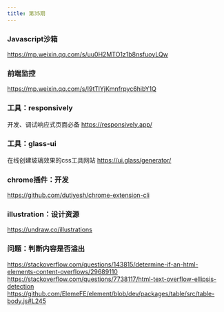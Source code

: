 ```yaml
---
title: 第35期
---
```


### Javascript沙箱

https://mp.weixin.qq.com/s/uu0H2MTO1z1b8nsfuoyLQw

### 前端监控

https://mp.weixin.qq.com/s/I9tTlYjKmnfrpyc6hibY1Q

### 工具：responsively

开发、调试响应式页面必备 
https://responsively.app/

### 工具：glass-ui

在线创建玻璃效果的css工具网站 
https://ui.glass/generator/

### chrome插件：开发

https://github.com/dutiyesh/chrome-extension-cli

### illustration：设计资源

https://undraw.co/illustrations

### 问题：判断内容是否溢出

https://stackoverflow.com/questions/143815/determine-if-an-html-elements-content-overflows/29689110<br/>
https://stackoverflow.com/questions/7738117/html-text-overflow-ellipsis-detection<br/>
https://github.com/ElemeFE/element/blob/dev/packages/table/src/table-body.js#L245